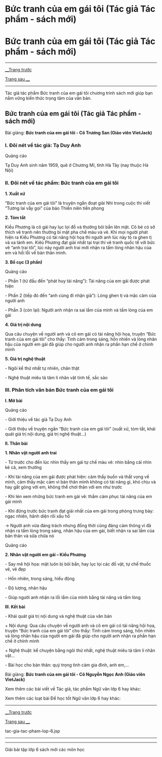 # Bức tranh của em gái tôi (Tác giả Tác phẩm - sách mới)

# Bức tranh của em gái tôi (Tác giả Tác phẩm - sách mới)

* * *

[__Trang trước](https://vietjack.com/ngu-van-6/tac-gia-tac-pham-lop-6.jsp)

[Trang sau __](https://vietjack.com/ngu-van-6/tac-gia-tac-pham-lop-6.jsp)

* * *

Tác giả tác phẩm Bức tranh của em gái tôi chương trình sách mới giúp bạn nắm vững kiến thức trọng tâm của văn bản.

## Bức tranh của em gái tôi (Tác giả Tác phẩm - sách mới)

Bài giảng: **Bức tranh của em gái tôi - Cô Trương San (Giáo viên VietJack)**

### I. Đôi nét về tác giả: Tạ Duy Anh

Quảng cáo

Tạ Duy Anh sinh năm 1959, quê ở Chương Mĩ, tỉnh Hà Tây (nay thuộc Hà Nội)

### II. Đôi nét về tác phẩm: Bức tranh của em gái tôi 

**1\. Xuất xứ**

“Bức tranh của em gái tôi” là truyện ngắn đoạt giải Nhì trong cuộc thi viết “Tương lai vẫy gọi” của báo Thiến niên tiền phong

**2\. Tóm tắt**

Kiều Phương là cô gái hay lục lọi đồ và thường bôi bẩn lên mặt. Cô bé có sở thích vẽ tranh nên thường bí mật pha chế màu và vẽ. Khi mọi người phát hiện ra Kiều Phương có tài năng hội họa thì người anh lúc này tỏ ra ghen tị và xa lánh em. Kiêù Phương đạt giải nhất tại trại thi vẽ tranh quốc tế với bức vẽ “anh trai tôi”, lúc này người anh trai mới nhận ra tấm lòng nhân hậu của em và hối lỗi về bản thân mình.

**3\. Bố cục (3 phần)**

Quảng cáo

\- Phần 1 (từ đầu đến “phát huy tài năng”): Tài năng của em gái được phát hiện

\- Phần 2 (tiếp đó đến “anh cùng đi nhận giả”): Lòng ghen tị và mặc cảm của người anh

\- Phần 3 (còn lại): Người anh nhận ra sai lầm của mình và tấm lòng của em gái

**4\. Giá trị nội dung**

Qua câu chuyện về người anh và cô em gái có tài năng hội họa, truyện “Bức tranh của em gái tôi” cho thấy: Tình cảm trong sáng, hồn nhiên và lòng nhân hậu của người em gái đã giúp cho người anh nhận ra phần hạn chế ở chính mình

**5\. Giá trị nghệ thuật**

\- Ngôi kể thứ nhất tự nhiên, chân thật

\- Nghệ thuật miêu tả tâm lí nhân vật tinh tế, sắc sảo

### III. Phân tích văn bản Bức tranh của em gái tôi

**I. Mở bài**

Quảng cáo

\- Giới thiệu về tác giả Tạ Duy Anh

\- Giới thiệu về truyện ngắn “Bức tranh của em gái tôi” (xuất xứ, tóm tắt, khái quát giá trị nội dung, giá trị nghệ thuật…)

**II. Thân bài**

**1\. Nhân vật người anh trai**

\- Từ trước cho đến lúc nhìn thấy em gái tự chế màu vẽ: nhìn bằng cái nhìn kẻ cả, xem thường

\- Khi tài năng của em gái được phát hiện: cảm thấy buồn và thất vọng về mình, cảm thấy mặc cảm vì bản thân mình không có tài năng gì, khó chịu và hay gắt gỏng với em, không thể chơi thân với em như trước

\- Khi lén xem những bức tranh em gái vẽ: thầm cảm phục tài năng của em gái mình

\- Khi đứng trước bức tranh đạt giải nhất của em gái trong phòng trưng bày: ngạc nhiên, hãnh diện rồi xấu hổ

→ Người anh vừa đáng trách nhưng đồng thời cũng đáng cảm thông vì đã nhận ra tấm lòng trong sáng, nhân hậu của em gái, biết nhận ra sai lầm của bản thân và sữa chữa nó

Quảng cáo

**2\. Nhân vật người em gái – Kiều Phương**

\- Say mê hội họa: mặt luôn bị bôi bẩn, hay lục lọi các đồ vật, tự chế thuốc vẽ, vẽ đẹp

\- Hồn nhiên, trong sáng, hiếu động

\- Độ lượng, nhân hậu

\- Giúp người anh nhận ra lỗi lầm của mình bằng tài năng và tấm lòng

**III. Kết bài**

\- Khái quát giá trị nội dung và nghệ thuật của văn bản

\+ Nội dung: Qua câu chuyện về người anh và cô em gái có tài năng hội họa, truyện “Bức tranh của em gái tôi” cho thấy: Tình cảm trong sáng, hồn nhiên và lòng nhân hậu của người em gái đã giúp cho người anh nhận ra phần hạn chế ở chính mình

\+ Nghệ thuật: kể chuyện bằng ngôi thứ nhất, nghệ thuật miêu tả tâm lí nhân vật…

\- Bài học cho bản thân: quý trọng tình cảm gia đình, anh em,…

Bài giảng: **Bức tranh của em gái tôi - Cô Nguyễn Ngọc Anh (Giáo viên VietJack)**

Xem thêm các bài viết về Tác giả, tác phẩm Ngữ văn lớp 6 hay khác:

Xem thêm các loạt bài Để học tốt Ngữ văn lớp 6 hay khác:

* * *

[__Trang trước](https://vietjack.com/ngu-van-6/tac-gia-tac-pham-lop-6.jsp)

[Trang sau __](https://vietjack.com/ngu-van-6/tac-gia-tac-pham-lop-6.jsp)

tac-gia-tac-pham-lop-6.jsp

* * *

* * *

Giải bài tập lớp 6 sách mới các môn học
